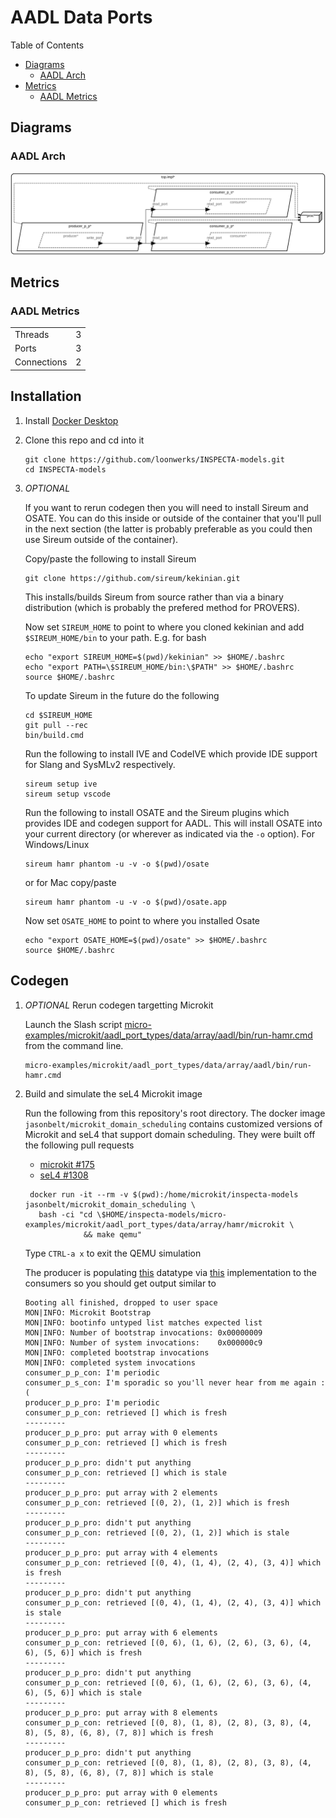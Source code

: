 # AADL Data Ports

 Table of Contents
  * [Diagrams](#diagrams)
    * [AADL Arch](#aadl-arch)
  * [Metrics](#metrics)
    * [AADL Metrics](#aadl-metrics)

## Diagrams
### AADL Arch
![AADL Arch](aadl/diagrams/arch.svg)

## Metrics
### AADL Metrics
| | |
|--|--|
|Threads|3|
|Ports|3|
|Connections|2|



## Installation


1. Install [Docker Desktop](https://www.docker.com/products/docker-desktop/)

1. Clone this repo and cd into it

   ```
   git clone https://github.com/loonwerks/INSPECTA-models.git
   cd INSPECTA-models
   ```

1. *OPTIONAL*

    If you want to rerun codegen then you will need to install Sireum
    and OSATE.  You can do this inside or outside of the container that you'll pull in the next section (the latter is probably preferable as you could then use Sireum outside of the container).

    Copy/paste the following to install Sireum
    ```
    git clone https://github.com/sireum/kekinian.git
    ```

    This installs/builds Sireum from source rather than via a binary distribution (which is probably the prefered method for PROVERS).  

    Now set ``SIREUM_HOME`` to point to where you cloned kekinian and add ``$SIREUM_HOME/bin`` to your path.  E.g. for bash

    ```
    echo "export SIREUM_HOME=$(pwd)/kekinian" >> $HOME/.bashrc
    echo "export PATH=\$SIREUM_HOME/bin:\$PATH" >> $HOME/.bashrc
    source $HOME/.bashrc
    ```

    To update Sireum in the future do the following
    ```
    cd $SIREUM_HOME
    git pull --rec
    bin/build.cmd
    ```

    Run the following to install IVE and CodeIVE which provide IDE support for Slang and SysMLv2 respectively.
    ```
    sireum setup ive
    sireum setup vscode
    ```

    Run the following to install OSATE and the Sireum plugins which provides IDE and codegen support for AADL. This will install OSATE into your current directory (or wherever as indicated via the ``-o`` option).  For Windows/Linux 
    ```
    sireum hamr phantom -u -v -o $(pwd)/osate
    ```

    or for Mac copy/paste
    ```
    sireum hamr phantom -u -v -o $(pwd)/osate.app
    ```

    Now set ``OSATE_HOME`` to point to where you installed Osate

    ```
    echo "export OSATE_HOME=$(pwd)/osate" >> $HOME/.bashrc
    source $HOME/.bashrc
    ```

## Codegen

1. *OPTIONAL* Rerun codegen targetting Microkit
   
    Launch the Slash script [micro-examples/microkit/aadl_port_types/data/array/aadl/bin/run-hamr.cmd](aadl/bin/run-hamr.cmd) from the command line.  

   ```
   micro-examples/microkit/aadl_port_types/data/array/aadl/bin/run-hamr.cmd
   ```

1. Build and simulate the seL4 Microkit image

    Run the following from this repository's root directory.  The docker image ``jasonbelt/microkit_domain_scheduling`` contains customized versions of Microkit and seL4 that support domain scheduling. They were built off the following pull requests

   - [microkit #175](https://github.com/seL4/microkit/pull/175)
   - [seL4 #1308](https://github.com/seL4/seL4/pull/1308)

   ```
    docker run -it --rm -v $(pwd):/home/microkit/inspecta-models jasonbelt/microkit_domain_scheduling \
      bash -ci "cd \$HOME/inspecta-models/micro-examples/microkit/aadl_port_types/data/array/hamr/microkit \
                && make qemu"
    ```

    Type ``CTRL-a x`` to exit the QEMU simulation

   The producer is populating [this](aadl/data_1_prod_2_cons.aadl#L23-L29) datatype via [this](hamr/microkit/components/producer_p_p_producer/src/producer_p_p_producer_user.c#L17-L35) implementation to the consumers so you should get output similar to

    ```
    Booting all finished, dropped to user space
    MON|INFO: Microkit Bootstrap
    MON|INFO: bootinfo untyped list matches expected list
    MON|INFO: Number of bootstrap invocations: 0x00000009
    MON|INFO: Number of system invocations:    0x000000c9
    MON|INFO: completed bootstrap invocations
    MON|INFO: completed system invocations
    consumer_p_p_con: I'm periodic
    consumer_p_s_con: I'm sporadic so you'll never hear from me again :(
    producer_p_p_pro: I'm periodic
    consumer_p_p_con: retrieved [] which is fresh
    ---------
    producer_p_p_pro: put array with 0 elements
    consumer_p_p_con: retrieved [] which is fresh
    ---------
    producer_p_p_pro: didn't put anything
    consumer_p_p_con: retrieved [] which is stale
    ---------
    producer_p_p_pro: put array with 2 elements
    consumer_p_p_con: retrieved [(0, 2), (1, 2)] which is fresh
    ---------
    producer_p_p_pro: didn't put anything
    consumer_p_p_con: retrieved [(0, 2), (1, 2)] which is stale
    ---------
    producer_p_p_pro: put array with 4 elements
    consumer_p_p_con: retrieved [(0, 4), (1, 4), (2, 4), (3, 4)] which is fresh
    ---------
    producer_p_p_pro: didn't put anything
    consumer_p_p_con: retrieved [(0, 4), (1, 4), (2, 4), (3, 4)] which is stale
    ---------
    producer_p_p_pro: put array with 6 elements
    consumer_p_p_con: retrieved [(0, 6), (1, 6), (2, 6), (3, 6), (4, 6), (5, 6)] which is fresh
    ---------
    producer_p_p_pro: didn't put anything
    consumer_p_p_con: retrieved [(0, 6), (1, 6), (2, 6), (3, 6), (4, 6), (5, 6)] which is stale
    ---------
    producer_p_p_pro: put array with 8 elements
    consumer_p_p_con: retrieved [(0, 8), (1, 8), (2, 8), (3, 8), (4, 8), (5, 8), (6, 8), (7, 8)] which is fresh
    ---------
    producer_p_p_pro: didn't put anything
    consumer_p_p_con: retrieved [(0, 8), (1, 8), (2, 8), (3, 8), (4, 8), (5, 8), (6, 8), (7, 8)] which is stale
    ---------
    producer_p_p_pro: put array with 0 elements
    consumer_p_p_con: retrieved [] which is fresh
    ```
